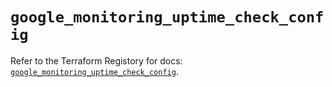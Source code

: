 # `google_monitoring_uptime_check_config`

Refer to the Terraform Registory for docs: [`google_monitoring_uptime_check_config`](https://registry.terraform.io/providers/hashicorp/google-beta/4.76.0/docs/resources/google_monitoring_uptime_check_config).
